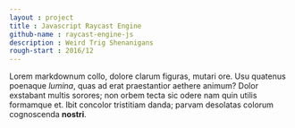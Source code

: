 ```yaml
---
layout : project
title : Javascript Raycast Engine
github-name : raycast-engine-js
description : Weird Trig Shenanigans
rough-start : 2016/12
---
```


Lorem markdownum collo, dolore clarum figuras, mutari ore. Usu quatenus poenaque
*lumina*, quas ad erat praestantior aethere animum? Dolor exstabant multis
sorores; non orbem tecta sic odere nam quin utilis formamque et. Ibit concolor
tristitiam danda; parvam desolatas colorum cognoscenda **nostri**.
